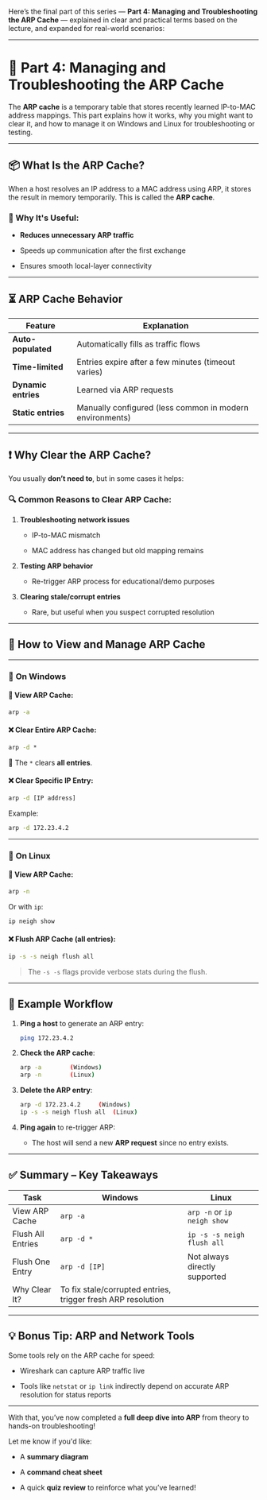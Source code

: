 Here’s the final part of this series — **Part 4: Managing and Troubleshooting the ARP Cache** — explained in clear and practical terms based on the lecture, and expanded for real-world scenarios:

---

# 🔧 Part 4: Managing and Troubleshooting the ARP Cache

The **ARP cache** is a temporary table that stores recently learned IP-to-MAC address mappings. This part explains how it works, why you might want to clear it, and how to manage it on Windows and Linux for troubleshooting or testing.

---

## 📦 What Is the ARP Cache?

When a host resolves an IP address to a MAC address using ARP, it stores the result in memory temporarily. This is called the **ARP cache**.

### 🧠 Why It's Useful:

- **Reduces unnecessary ARP traffic**
    
- Speeds up communication after the first exchange
    
- Ensures smooth local-layer connectivity
    

---

## ⏳ ARP Cache Behavior

|Feature|Explanation|
|---|---|
|**Auto-populated**|Automatically fills as traffic flows|
|**Time-limited**|Entries expire after a few minutes (timeout varies)|
|**Dynamic entries**|Learned via ARP requests|
|**Static entries**|Manually configured (less common in modern environments)|

---

## ❗ Why Clear the ARP Cache?

You usually **don’t need to**, but in some cases it helps:

### 🔍 Common Reasons to Clear ARP Cache:

1. **Troubleshooting network issues**
    
    - IP-to-MAC mismatch
        
    - MAC address has changed but old mapping remains
        
2. **Testing ARP behavior**
    
    - Re-trigger ARP process for educational/demo purposes
        
3. **Clearing stale/corrupt entries**
    
    - Rare, but useful when you suspect corrupted resolution
        

---

## 🧰 How to View and Manage ARP Cache

---

### 🔹 **On Windows**

#### 📄 View ARP Cache:

```cmd
arp -a
```

#### ❌ Clear Entire ARP Cache:

```cmd
arp -d *
```

🧠 The `*` clears **all entries**.

#### ❌ Clear Specific IP Entry:

```cmd
arp -d [IP address]
```

Example:

```cmd
arp -d 172.23.4.2
```

---

### 🔹 **On Linux**

#### 📄 View ARP Cache:

```bash
arp -n
```

Or with `ip`:

```bash
ip neigh show
```

#### ❌ Flush ARP Cache (all entries):

```bash
ip -s -s neigh flush all
```

> The `-s -s` flags provide verbose stats during the flush.

---

## 🧪 Example Workflow

1. **Ping a host** to generate an ARP entry:
    
    ```bash
    ping 172.23.4.2
    ```
    
2. **Check the ARP cache**:
    
    ```bash
    arp -a        (Windows)
    arp -n        (Linux)
    ```
    
3. **Delete the ARP entry**:
    
    ```bash
    arp -d 172.23.4.2     (Windows)
    ip -s -s neigh flush all  (Linux)
    ```
    
4. **Ping again** to re-trigger ARP:
    
    - The host will send a new **ARP request** since no entry exists.
        

---

## ✅ Summary – Key Takeaways

|Task|Windows|Linux|
|---|---|---|
|View ARP Cache|`arp -a`|`arp -n` or `ip neigh show`|
|Flush All Entries|`arp -d *`|`ip -s -s neigh flush all`|
|Flush One Entry|`arp -d [IP]`|Not always directly supported|
|Why Clear It?|To fix stale/corrupted entries, trigger fresh ARP resolution||

---

## 💡 Bonus Tip: ARP and Network Tools

Some tools rely on the ARP cache for speed:

- Wireshark can capture ARP traffic live
    
- Tools like `netstat` or `ip link` indirectly depend on accurate ARP resolution for status reports
    

---

With that, you’ve now completed a **full deep dive into ARP** from theory to hands-on troubleshooting!

Let me know if you'd like:

- A **summary diagram**
    
- A **command cheat sheet**
    
- A quick **quiz review** to reinforce what you’ve learned!